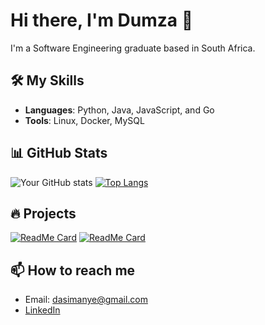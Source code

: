 # Hi there, I'm Dumza 👋

I'm a Software Engineering graduate based in South Africa.

## 🛠️ My Skills

- **Languages**: Python, Java, JavaScript, and Go
- **Tools**: Linux, Docker, MySQL

## 📊 GitHub Stats

![Your GitHub stats](https://github-readme-stats.vercel.app/api?username=adudumayo&show_icons=true&theme=radical)
[![Top Langs](https://github-readme-stats.vercel.app/api/top-langs/?username=adudumayo&layout=compact&theme=radical)](https://github.com/adudumayo/github-readme-stats)

## 🔥 Projects

[![ReadMe Card](https://github-readme-stats.vercel.app/api/pin/?username=adudumayo&repo=school-management-backend&theme=radical)](https://github.com/adudumayo/school-management-backend)
[![ReadMe Card](https://github-readme-stats.vercel.app/api/pin/?username=adudumayo&repo=school-management-frontend&theme=radical)](https://github.com/adudumayo/school-management-frontend)

## 📫 How to reach me

- Email: dasimanye@gmail.com
- [LinkedIn](https://www.linkedin.com/in/asimanye-dudumayo-879a3a16a)
